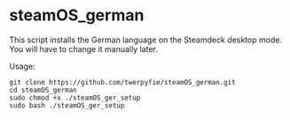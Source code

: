 # steamOS_german
This script installs the German language on the Steamdeck desktop mode. You will have to change it manually later.


Usage:
 
```
git clone https://github.com/twerpyfie/steamOS_german.git
cd steamOS_german
sudo chmod +x ./steamOS_ger_setup
sudo bash ./steamOS_ger_setup
```
